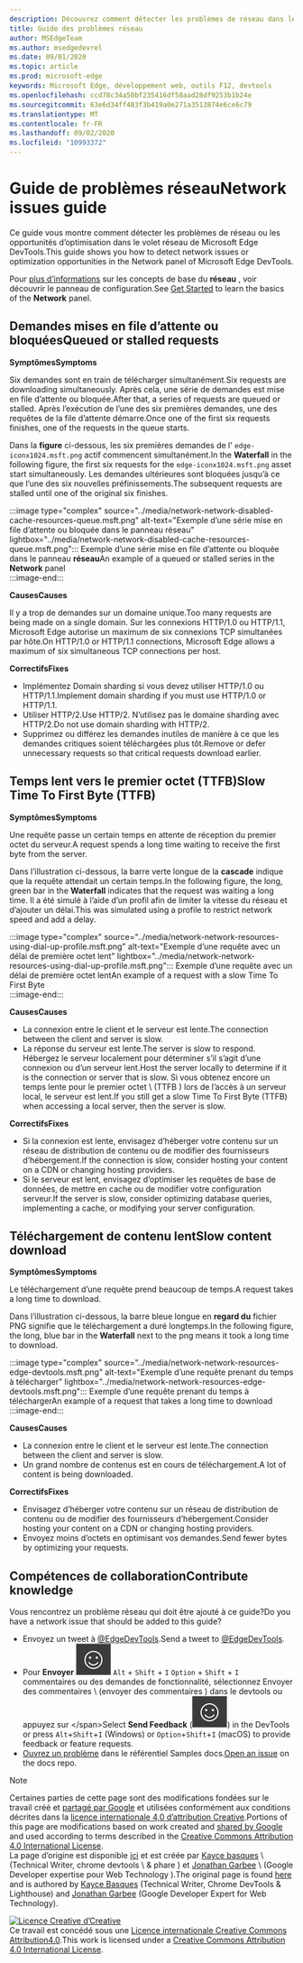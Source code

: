 ```yaml
---
description: Découvrez comment détecter les problèmes de réseau dans le volet réseau de Microsoft Edge DevTools.
title: Guide des problèmes réseau
author: MSEdgeTeam
ms.author: msedgedevrel
ms.date: 09/01/2020
ms.topic: article
ms.prod: microsoft-edge
keywords: Microsoft Edge, développement web, outils F12, devtools
ms.openlocfilehash: ccd78c34a50bf235416df58aad28df9253b1b24e
ms.sourcegitcommit: 63e6d34ff483f3b419a0e271a3513874e6ce6c79
ms.translationtype: MT
ms.contentlocale: fr-FR
ms.lasthandoff: 09/02/2020
ms.locfileid: "10993372"
---
```

<!-- Copyright Kayce Basques and Jonathan Garbee

   Licensed under the Apache License, Version 2.0 (the "License");
   you may not use this file except in compliance with the License.
   You may obtain a copy of the License at

       https://www.apache.org/licenses/LICENSE-2.0

   Unless required by applicable law or agreed to in writing, software
   distributed under the License is distributed on an "AS IS" BASIS,
   WITHOUT WARRANTIES OR CONDITIONS OF ANY KIND, either express or implied.
   See the License for the specific language governing permissions and
   limitations under the License.  -->





# <span data-ttu-id="9ccbd-104">Guide de problèmes réseau</span><span class="sxs-lookup"><span data-stu-id="9ccbd-104">Network issues guide</span></span>   




<span data-ttu-id="9ccbd-105">Ce guide vous montre comment détecter les problèmes de réseau ou les opportunités d’optimisation dans le volet réseau de Microsoft Edge DevTools.</span><span class="sxs-lookup"><span data-stu-id="9ccbd-105">This guide shows you how to detect network issues or optimization opportunities in the Network panel of Microsoft Edge DevTools.</span></span>  

<span data-ttu-id="9ccbd-106">Pour [plus d’informations][NetworkPerformance] sur les concepts de base du **réseau** , voir découvrir le panneau de configuration.</span><span class="sxs-lookup"><span data-stu-id="9ccbd-106">See [Get Started][NetworkPerformance] to learn the basics of the **Network** panel.</span></span>  

## <span data-ttu-id="9ccbd-107">Demandes mises en file d’attente ou bloquées</span><span class="sxs-lookup"><span data-stu-id="9ccbd-107">Queued or stalled requests</span></span>   

**<span data-ttu-id="9ccbd-108">Symptômes</span><span class="sxs-lookup"><span data-stu-id="9ccbd-108">Symptoms</span></span>**  

<span data-ttu-id="9ccbd-109">Six demandes sont en train de télécharger simultanément.</span><span class="sxs-lookup"><span data-stu-id="9ccbd-109">Six requests are downloading simultaneously.</span></span>  <span data-ttu-id="9ccbd-110">Après cela, une série de demandes est mise en file d’attente ou bloquée.</span><span class="sxs-lookup"><span data-stu-id="9ccbd-110">After that, a series of requests are queued or stalled.</span></span>  <span data-ttu-id="9ccbd-111">Après l’exécution de l’une des six premières demandes, une des requêtes de la file d’attente démarre.</span><span class="sxs-lookup"><span data-stu-id="9ccbd-111">Once one of the first six requests finishes, one of the requests in the queue starts.</span></span>  

<span data-ttu-id="9ccbd-112">Dans la **figure** ci-dessous, les six premières demandes de l' `edge-iconx1024.msft.png` actif commencent simultanément.</span><span class="sxs-lookup"><span data-stu-id="9ccbd-112">In the **Waterfall** in the following figure, the first six requests for the `edge-iconx1024.msft.png` asset start simultaneously.</span></span>  <span data-ttu-id="9ccbd-113">Les demandes ultérieures sont bloquées jusqu’à ce que l’une des six nouvelles préfinissements.</span><span class="sxs-lookup"><span data-stu-id="9ccbd-113">The subsequent requests are stalled until one of the original six finishes.</span></span>  

:::image type="complex" source="../media/network-network-disabled-cache-resources-queue.msft.png" alt-text="Exemple d’une série mise en file d’attente ou bloquée dans le panneau réseau" lightbox="../media/network-network-disabled-cache-resources-queue.msft.png":::
   <span data-ttu-id="9ccbd-115">Exemple d’une série mise en file d’attente ou bloquée dans le panneau **réseau**</span><span class="sxs-lookup"><span data-stu-id="9ccbd-115">An example of a queued or stalled series in the **Network** panel</span></span>  
:::image-end:::  

**<span data-ttu-id="9ccbd-116">Causes</span><span class="sxs-lookup"><span data-stu-id="9ccbd-116">Causes</span></span>**  

<span data-ttu-id="9ccbd-117">Il y a trop de demandes sur un domaine unique.</span><span class="sxs-lookup"><span data-stu-id="9ccbd-117">Too many requests are being made on a single domain.</span></span>  <span data-ttu-id="9ccbd-118">Sur les connexions HTTP/1.0 ou HTTP/1.1, Microsoft Edge autorise un maximum de six connexions TCP simultanées par hôte.</span><span class="sxs-lookup"><span data-stu-id="9ccbd-118">On HTTP/1.0 or HTTP/1.1 connections, Microsoft Edge allows a maximum of six simultaneous TCP connections per host.</span></span>  

**<span data-ttu-id="9ccbd-119">Correctifs</span><span class="sxs-lookup"><span data-stu-id="9ccbd-119">Fixes</span></span>**  

*   <span data-ttu-id="9ccbd-120">Implémentez Domain sharding si vous devez utiliser HTTP/1.0 ou HTTP/1.1.</span><span class="sxs-lookup"><span data-stu-id="9ccbd-120">Implement domain sharding if you must use HTTP/1.0 or HTTP/1.1.</span></span>  
*   <span data-ttu-id="9ccbd-121">Utiliser HTTP/2.</span><span class="sxs-lookup"><span data-stu-id="9ccbd-121">Use HTTP/2.</span></span>  <span data-ttu-id="9ccbd-122">N’utilisez pas le domaine sharding avec HTTP/2.</span><span class="sxs-lookup"><span data-stu-id="9ccbd-122">Do not use domain sharding with HTTP/2.</span></span>  
*   <span data-ttu-id="9ccbd-123">Supprimez ou différez les demandes inutiles de manière à ce que les demandes critiques soient téléchargées plus tôt.</span><span class="sxs-lookup"><span data-stu-id="9ccbd-123">Remove or defer unnecessary requests so that critical requests download earlier.</span></span>  
    
## <span data-ttu-id="9ccbd-124">Temps lent vers le premier octet (TTFB)</span><span class="sxs-lookup"><span data-stu-id="9ccbd-124">Slow Time To First Byte (TTFB)</span></span>   

**<span data-ttu-id="9ccbd-125">Symptômes</span><span class="sxs-lookup"><span data-stu-id="9ccbd-125">Symptoms</span></span>**  

<span data-ttu-id="9ccbd-126">Une requête passe un certain temps en attente de réception du premier octet du serveur.</span><span class="sxs-lookup"><span data-stu-id="9ccbd-126">A request spends a long time waiting to receive the first byte from the server.</span></span>  

<span data-ttu-id="9ccbd-127">Dans l’illustration ci-dessous, la barre verte longue de la **cascade** indique que la requête attendait un certain temps.</span><span class="sxs-lookup"><span data-stu-id="9ccbd-127">In the following figure, the long, green bar in the **Waterfall** indicates that the request was waiting a long time.</span></span>  <span data-ttu-id="9ccbd-128">Il a été simulé à l’aide d’un profil afin de limiter la vitesse du réseau et d’ajouter un délai.</span><span class="sxs-lookup"><span data-stu-id="9ccbd-128">This was simulated using a profile to restrict network speed and add a delay.</span></span>  

:::image type="complex" source="../media/network-network-resources-using-dial-up-profile.msft.png" alt-text="Exemple d’une requête avec un délai de première octet lent" lightbox="../media/network-network-resources-using-dial-up-profile.msft.png":::
   <span data-ttu-id="9ccbd-130">Exemple d’une requête avec un délai de première octet lent</span><span class="sxs-lookup"><span data-stu-id="9ccbd-130">An example of a request with a slow Time To First Byte</span></span>  
:::image-end:::  

**<span data-ttu-id="9ccbd-131">Causes</span><span class="sxs-lookup"><span data-stu-id="9ccbd-131">Causes</span></span>**  

*   <span data-ttu-id="9ccbd-132">La connexion entre le client et le serveur est lente.</span><span class="sxs-lookup"><span data-stu-id="9ccbd-132">The connection between the client and server is slow.</span></span>  
*   <span data-ttu-id="9ccbd-133">La réponse du serveur est lente.</span><span class="sxs-lookup"><span data-stu-id="9ccbd-133">The server is slow to respond.</span></span>  <span data-ttu-id="9ccbd-134">Hébergez le serveur localement pour déterminer s’il s’agit d’une connexion ou d’un serveur lent.</span><span class="sxs-lookup"><span data-stu-id="9ccbd-134">Host the server locally to determine if it is the connection or server that is slow.</span></span>  <span data-ttu-id="9ccbd-135">Si vous obtenez encore un temps lente pour le premier octet \ (TTFB \) lors de l’accès à un serveur local, le serveur est lent.</span><span class="sxs-lookup"><span data-stu-id="9ccbd-135">If you still get a slow Time To First Byte \(TTFB\) when accessing a local server, then the server is slow.</span></span>  
    
**<span data-ttu-id="9ccbd-136">Correctifs</span><span class="sxs-lookup"><span data-stu-id="9ccbd-136">Fixes</span></span>**  

*   <span data-ttu-id="9ccbd-137">Si la connexion est lente, envisagez d’héberger votre contenu sur un réseau de distribution de contenu ou de modifier des fournisseurs d’hébergement.</span><span class="sxs-lookup"><span data-stu-id="9ccbd-137">If the connection is slow, consider hosting your content on a CDN or changing hosting providers.</span></span>  
*   <span data-ttu-id="9ccbd-138">Si le serveur est lent, envisagez d’optimiser les requêtes de base de données, de mettre en cache ou de modifier votre configuration serveur.</span><span class="sxs-lookup"><span data-stu-id="9ccbd-138">If the server is slow, consider optimizing database queries, implementing a cache, or modifying your server configuration.</span></span>  
    
## <span data-ttu-id="9ccbd-139">Téléchargement de contenu lent</span><span class="sxs-lookup"><span data-stu-id="9ccbd-139">Slow content download</span></span>   

**<span data-ttu-id="9ccbd-140">Symptômes</span><span class="sxs-lookup"><span data-stu-id="9ccbd-140">Symptoms</span></span>**  

<span data-ttu-id="9ccbd-141">Le téléchargement d’une requête prend beaucoup de temps.</span><span class="sxs-lookup"><span data-stu-id="9ccbd-141">A request takes a long time to download.</span></span>  

<span data-ttu-id="9ccbd-142">Dans l’illustration ci-dessous, la barre bleue longue en **regard du** fichier PNG signifie que le téléchargement a duré longtemps.</span><span class="sxs-lookup"><span data-stu-id="9ccbd-142">In the following figure, the long, blue bar in the **Waterfall** next to the png means it took a long time to download.</span></span>  

:::image type="complex" source="../media/network-network-resources-edge-devtools.msft.png" alt-text="Exemple d’une requête prenant du temps à télécharger" lightbox="../media/network-network-resources-edge-devtools.msft.png":::
   <span data-ttu-id="9ccbd-144">Exemple d’une requête prenant du temps à télécharger</span><span class="sxs-lookup"><span data-stu-id="9ccbd-144">An example of a request that takes a long time to download</span></span>  
:::image-end:::  

**<span data-ttu-id="9ccbd-145">Causes</span><span class="sxs-lookup"><span data-stu-id="9ccbd-145">Causes</span></span>**  

*   <span data-ttu-id="9ccbd-146">La connexion entre le client et le serveur est lente.</span><span class="sxs-lookup"><span data-stu-id="9ccbd-146">The connection between the client and server is slow.</span></span>  
*   <span data-ttu-id="9ccbd-147">Un grand nombre de contenus est en cours de téléchargement.</span><span class="sxs-lookup"><span data-stu-id="9ccbd-147">A lot of content is being downloaded.</span></span>  
    
**<span data-ttu-id="9ccbd-148">Correctifs</span><span class="sxs-lookup"><span data-stu-id="9ccbd-148">Fixes</span></span>**  

*   <span data-ttu-id="9ccbd-149">Envisagez d’héberger votre contenu sur un réseau de distribution de contenu ou de modifier des fournisseurs d’hébergement.</span><span class="sxs-lookup"><span data-stu-id="9ccbd-149">Consider hosting your content on a CDN or changing hosting providers.</span></span>  
*   <span data-ttu-id="9ccbd-150">Envoyez moins d’octets en optimisant vos demandes.</span><span class="sxs-lookup"><span data-stu-id="9ccbd-150">Send fewer bytes by optimizing your requests.</span></span>  
    
## <span data-ttu-id="9ccbd-151">Compétences de collaboration</span><span class="sxs-lookup"><span data-stu-id="9ccbd-151">Contribute knowledge</span></span>  

<span data-ttu-id="9ccbd-152">Vous rencontrez un problème réseau qui doit être ajouté à ce guide?</span><span class="sxs-lookup"><span data-stu-id="9ccbd-152">Do you have a network issue that should be added to this guide?</span></span>  

*   <span data-ttu-id="9ccbd-153">Envoyez un tweet à [@EdgeDevTools][MicrosoftEdgeTweet].</span><span class="sxs-lookup"><span data-stu-id="9ccbd-153">Send a tweet to [@EdgeDevTools][MicrosoftEdgeTweet].</span></span>  
*   <span data-ttu-id="9ccbd-154">Pour **Envoyer** ![ des ][ImageSendFeedbackIcon] `Alt` + `Shift` + `I` `Option` + `Shift` + `I` commentaires ou des demandes de fonctionnalité, sélectionnez Envoyer des commentaires \ (envoyer des commentaires \) dans le devtools ou appuyez sur \</span><span class="sxs-lookup"><span data-stu-id="9ccbd-154">Select **Send Feedback** \(![Send Feedback][ImageSendFeedbackIcon]\) in the DevTools or press `Alt`+`Shift`+`I` \(Windows\) or `Option`+`Shift`+`I` \(macOS\) to provide feedback or feature requests.</span></span>  
*   <span data-ttu-id="9ccbd-155">[Ouvrez un problème][WebFundamentalsIssue] dans le référentiel Samples docs.</span><span class="sxs-lookup"><span data-stu-id="9ccbd-155">[Open an issue][WebFundamentalsIssue] on the docs repo.</span></span>  
    
<!--  
  


-->  

<!-- image links -->  

[ImageSendFeedbackIcon]: ../media/smile-icon.msft.png  

<!-- links -->  

[NetworkPerformance]: ./index.md "Examiner l’activité réseau dans Microsoft Edge DevTools | Documents Microsoft"  

[MicrosoftEdgeTweet]: https://twitter.com/intent/tweet?text=@EdgeDevTools%20[Network%20Issues%20Guide%20Suggestion]  

[WebFundamentalsIssue]: https://github.com/MicrosoftDocs/edge-developer/issues/new?title=%5BDevTools%20Network%20Issues%20Guide%20Suggestion%5D "Nouveau problème-MicrosoftDocs/Edge-développeur"  

> [!NOTE]
> <span data-ttu-id="9ccbd-158">Certaines parties de cette page sont des modifications fondées sur le travail créé et [partagé par Google][GoogleSitePolicies] et utilisées conformément aux conditions décrites dans la [licence internationale 4,0 d’attribution Creative][CCA4IL].</span><span class="sxs-lookup"><span data-stu-id="9ccbd-158">Portions of this page are modifications based on work created and [shared by Google][GoogleSitePolicies] and used according to terms described in the [Creative Commons Attribution 4.0 International License][CCA4IL].</span></span>  
> <span data-ttu-id="9ccbd-159">La page d’origine est disponible [ici](https://developers.google.com/web/tools/chrome-devtools/network/issues) et est créée par [Kayce basques][KayceBasques] \ (Technical Writer, chrome devtools \ & phare \) et [Jonathan Garbee][JonathanGarbee] \ (Google Developer expertise pour Web Technology \).</span><span class="sxs-lookup"><span data-stu-id="9ccbd-159">The original page is found [here](https://developers.google.com/web/tools/chrome-devtools/network/issues) and is authored by [Kayce Basques][KayceBasques] \(Technical Writer, Chrome DevTools \& Lighthouse\) and [Jonathan Garbee][JonathanGarbee] \(Google Developer Expert for Web Technology\).</span></span>  

[![Licence Creative d’Creative][CCby4Image]][CCA4IL]  
<span data-ttu-id="9ccbd-161">Ce travail est concédé sous une [Licence internationale Creative Commons Attribution4.0][CCA4IL].</span><span class="sxs-lookup"><span data-stu-id="9ccbd-161">This work is licensed under a [Creative Commons Attribution 4.0 International License][CCA4IL].</span></span>  

[CCA4IL]: https://creativecommons.org/licenses/by/4.0  
[CCby4Image]: https://i.creativecommons.org/l/by/4.0/88x31.png  
[GoogleSitePolicies]: https://developers.google.com/terms/site-policies  
[KayceBasques]: https://developers.google.com/web/resources/contributors/kaycebasques  
[JonathanGarbee]: https://developers.google.com/web/resources/contributors/jonathangarbee
